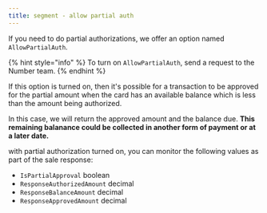 ```yaml
---
title: segment - allow partial auth
---
```


If you need to do partial authorizations, we offer an option named `AllowPartialAuth`.

{% hint style="info" %}
To turn on `AllowPartialAuth`, send a request to the Number team.
{% endhint %}

If this option is turned on, then it's possible for a transaction to be approved for the partial amount when the card has an available balance which is less than the amount being authorized.

In this case, we will return the approved amount and the balance due. **This remaining balanance could be collected in another form of payment or at a later date.**

with partial authorization turned on, you can monitor the following values as part of the sale response:

* `IsPartialApproval` boolean
* `ResponseAuthorizedAmount` decimal
* `ResponseBalanceAmount` decimal
* `ResponseApprovedAmount` decimal
